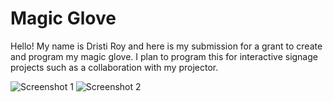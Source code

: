 # Magic Glove

Hello! My name is Dristi Roy and here is my submission for a grant to create and program my magic glove. I plan to program this for interactive signage projects such as a collaboration with my projector.

![Screenshot 1](assets/Screenshot%202025-07-31%20at%208.48.58%E2%80%AFPM.png)
![Screenshot 2](assets/Screenshot%202025-07-31%20at%208.54.27%E2%80%AFPM.png)


